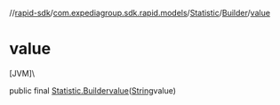 //[rapid-sdk](../../../../index.md)/[com.expediagroup.sdk.rapid.models](../../index.md)/[Statistic](../index.md)/[Builder](index.md)/[value](value.md)

# value

[JVM]\

public final [Statistic.Builder](index.md)[value](value.md)([String](https://docs.oracle.com/javase/8/docs/api/java/lang/String.html)value)
